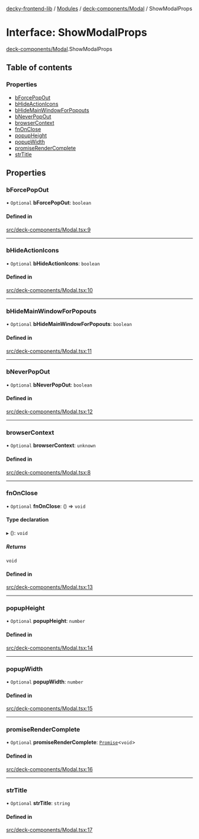 [decky-frontend-lib](../README.md) / [Modules](../modules.md) / [deck-components/Modal](../modules/deck_components_Modal.md) / ShowModalProps

# Interface: ShowModalProps

[deck-components/Modal](../modules/deck_components_Modal.md).ShowModalProps

## Table of contents

### Properties

- [bForcePopOut](deck_components_Modal.ShowModalProps.md#bforcepopout)
- [bHideActionIcons](deck_components_Modal.ShowModalProps.md#bhideactionicons)
- [bHideMainWindowForPopouts](deck_components_Modal.ShowModalProps.md#bhidemainwindowforpopouts)
- [bNeverPopOut](deck_components_Modal.ShowModalProps.md#bneverpopout)
- [browserContext](deck_components_Modal.ShowModalProps.md#browsercontext)
- [fnOnClose](deck_components_Modal.ShowModalProps.md#fnonclose)
- [popupHeight](deck_components_Modal.ShowModalProps.md#popupheight)
- [popupWidth](deck_components_Modal.ShowModalProps.md#popupwidth)
- [promiseRenderComplete](deck_components_Modal.ShowModalProps.md#promiserendercomplete)
- [strTitle](deck_components_Modal.ShowModalProps.md#strtitle)

## Properties

### bForcePopOut

• `Optional` **bForcePopOut**: `boolean`

#### Defined in

[src/deck-components/Modal.tsx:9](https://github.com/SteamDeckHomebrew/decky-frontend-lib/blob/ed98d14/src/deck-components/Modal.tsx#L9)

___

### bHideActionIcons

• `Optional` **bHideActionIcons**: `boolean`

#### Defined in

[src/deck-components/Modal.tsx:10](https://github.com/SteamDeckHomebrew/decky-frontend-lib/blob/ed98d14/src/deck-components/Modal.tsx#L10)

___

### bHideMainWindowForPopouts

• `Optional` **bHideMainWindowForPopouts**: `boolean`

#### Defined in

[src/deck-components/Modal.tsx:11](https://github.com/SteamDeckHomebrew/decky-frontend-lib/blob/ed98d14/src/deck-components/Modal.tsx#L11)

___

### bNeverPopOut

• `Optional` **bNeverPopOut**: `boolean`

#### Defined in

[src/deck-components/Modal.tsx:12](https://github.com/SteamDeckHomebrew/decky-frontend-lib/blob/ed98d14/src/deck-components/Modal.tsx#L12)

___

### browserContext

• `Optional` **browserContext**: `unknown`

#### Defined in

[src/deck-components/Modal.tsx:8](https://github.com/SteamDeckHomebrew/decky-frontend-lib/blob/ed98d14/src/deck-components/Modal.tsx#L8)

___

### fnOnClose

• `Optional` **fnOnClose**: () => `void`

#### Type declaration

▸ (): `void`

##### Returns

`void`

#### Defined in

[src/deck-components/Modal.tsx:13](https://github.com/SteamDeckHomebrew/decky-frontend-lib/blob/ed98d14/src/deck-components/Modal.tsx#L13)

___

### popupHeight

• `Optional` **popupHeight**: `number`

#### Defined in

[src/deck-components/Modal.tsx:14](https://github.com/SteamDeckHomebrew/decky-frontend-lib/blob/ed98d14/src/deck-components/Modal.tsx#L14)

___

### popupWidth

• `Optional` **popupWidth**: `number`

#### Defined in

[src/deck-components/Modal.tsx:15](https://github.com/SteamDeckHomebrew/decky-frontend-lib/blob/ed98d14/src/deck-components/Modal.tsx#L15)

___

### promiseRenderComplete

• `Optional` **promiseRenderComplete**: [`Promise`]( https://developer.mozilla.org/en-US/docs/Web/JavaScript/Reference/Global_Objects/Promise )<`void`\>

#### Defined in

[src/deck-components/Modal.tsx:16](https://github.com/SteamDeckHomebrew/decky-frontend-lib/blob/ed98d14/src/deck-components/Modal.tsx#L16)

___

### strTitle

• `Optional` **strTitle**: `string`

#### Defined in

[src/deck-components/Modal.tsx:17](https://github.com/SteamDeckHomebrew/decky-frontend-lib/blob/ed98d14/src/deck-components/Modal.tsx#L17)
